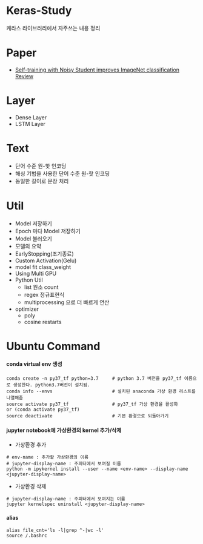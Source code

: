 # Keras-Study
케라스 라이브러리에서 자주쓰는 내용 정리


# Paper
- [Self-training with Noisy Student improves ImageNet classification Review](https://hoya012.github.io/blog/Self-training-with-Noisy-Student-improves-ImageNet-classification-Review/?fbclid=IwAR2Z3v3aBDS1Zc-UEG2YCdmrdlqJG3qn4_qubVoLYvJPjXNYZKsLklXTA1s)

# Layer
- Dense Layer
- LSTM Layer
# Text
- 단어 수준 원-핫 인코딩
- 해싱 기법을 사용한 단어 수준 원-핫 인코딩
- 동일한 길이로 문장 처리
# Util
- Model 저장하기
- Epoch 마다 Model 저장하기
- Model 불러오기
- 모델의 요약
- EarlyStopping(조기종료)
- Custom Activation(Gelu)
- model fit class_weight
- Using Multi GPU
- Python Util
  - list 원소 count
  - regex 정규표현식
  - multiprocessing 으로 더 빠르게 연산
- optimizer
  - poly
  - cosine restarts


# Ubuntu Command
#### conda virtual env 생성
```
conda create -n py37_tf python=3.7     # python 3.7 버전을 py37_tf 이름으로 생성한다. python3.7버전이 설치됨.
conda info --envs                      # 설치된 anaconda 가상 환경 리스트를 나열해줌
source activate py37_tf                # py37_tf 가상 환경을 활성화          or (conda activate py37_tf)
source deactivate                      # 기본 환경으로 되돌아가기
```
#### jupyter notebook에 가상환경의 kernel 추가/삭제
- 가상환경 추가
```
# env-name : 추가할 가상환경의 이름
# jupyter-display-name : 주피터에서 보여질 이름
python -m ipykernel install --user --name <env-name> --display-name <jupyter-display-name>
```

- 가상환경 삭제
```
# jupyter-display-name : 주피터에서 보여지는 이름
jupyter kernelspec uninstall <jupyter-display-name>
```
#### alias
```
alias file_cnt='ls -l|grep ^-|wc -l'
source /.bashrc
```
